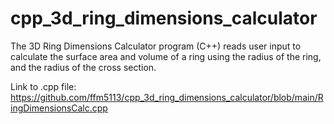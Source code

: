 # cpp_3d_ring_dimensions_calculator
The 3D Ring Dimensions Calculator program (C++) reads user input to calculate the surface area and volume of a ring using the radius of the ring, and the radius of the cross section.

Link to .cpp file: https://github.com/ffm5113/cpp_3d_ring_dimensions_calculator/blob/main/RingDimensionsCalc.cpp
